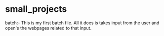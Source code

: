 # small_projects
batch:- This is my first batch file. All it does is takes input from the user and open's the webpages related to that input.

